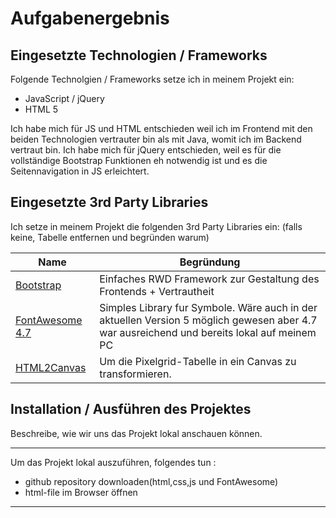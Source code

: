 # Aufgabenergebnis

## Eingesetzte Technologien / Frameworks

Folgende Technolgien / Frameworks setze ich in meinem Projekt ein:

- JavaScript / jQuery
- HTML 5


Ich habe mich für JS und HTML entschieden weil ich im Frontend mit den beiden Technologien vertrauter bin als mit Java, womit ich im Backend vertraut bin.
Ich habe mich für jQuery entschieden, weil es für die vollständige Bootstrap Funktionen eh notwendig ist und es die Seitennavigation in JS erleichtert.

## Eingesetzte 3rd Party Libraries

Ich setze in meinem Projekt die folgenden 3rd Party Libraries ein: (falls keine, Tabelle entfernen und begründen warum)

Name | Begründung
--- | ---
[Bootstrap](https://getbootstrap.com/) | Einfaches RWD Framework zur Gestaltung des Frontends + Vertrautheit
[FontAwesome 4.7](https://fontawesome.com/v4.7.0/)	| Simples Library fur Symbole. Wäre auch in der aktuellen Version 5 möglich gewesen aber 4.7 war ausreichend und bereits lokal auf meinem PC
[HTML2Canvas](https://cdnjs.cloudflare.com/ajax/libs/html2canvas/0.4.1/html2canvas.js)	| Um die Pixelgrid-Tabelle in ein Canvas zu transformieren.


## Installation / Ausführen des Projektes

Beschreibe, wie wir uns das Projekt lokal anschauen können.

---



Um das Projekt lokal auszuführen, folgendes tun :

- github repository downloaden(html,css,js und FontAwesome)
- html-file im Browser öffnen
---
